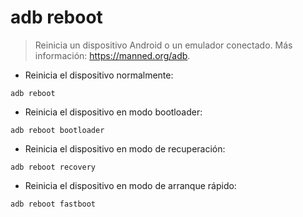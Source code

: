 # adb reboot

> Reinicia un dispositivo Android o un emulador conectado.
> Más información: <https://manned.org/adb>.

- Reinicia el dispositivo normalmente:

`adb reboot`

- Reinicia el dispositivo en modo bootloader:

`adb reboot bootloader`

- Reinicia el dispositivo en modo de recuperación:

`adb reboot recovery`

- Reinicia el dispositivo en modo de arranque rápido:

`adb reboot fastboot`

